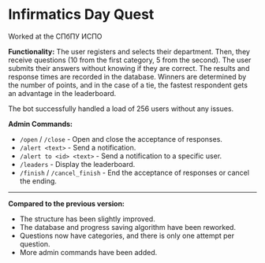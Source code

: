 # Infirmatics Day Quest
Worked at the СПбПУ ИСПО

**Functionality:**
The user registers and selects their department. Then, they receive questions (10 from the first category, 5 from the second). The user submits their answers without knowing if they are correct. The results and response times are recorded in the database. Winners are determined by the number of points, and in the case of a tie, the fastest respondent gets an advantage in the leaderboard.

The bot successfully handled a load of 256 users without any issues.

**Admin Commands:**

+ `/open` / `/close` - Open and close the acceptance of responses.
+ `/alert <text>` - Send a notification.
+ `/alert to <id> <text>` - Send a notification to a specific user.
+ `/leaders` - Display the leaderboard.
+ `/finish` / `/cancel_finish` - End the acceptance of responses or cancel the ending.

---

**Compared to the previous version:**
+ The structure has been slightly improved.
+ The database and progress saving algorithm have been reworked.
+ Questions now have categories, and there is only one attempt per question.
+ More admin commands have been added.